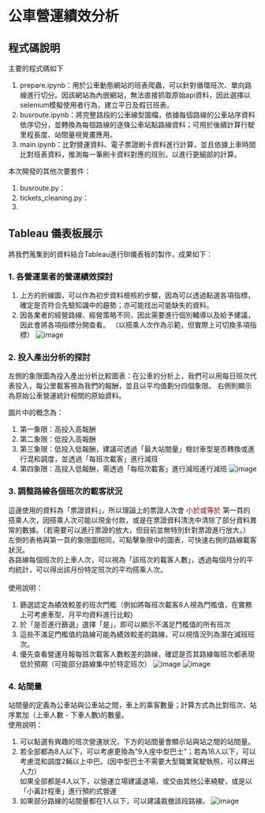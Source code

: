 # 公車營運績效分析

## 程式碼說明
主要的程式碼如下
1. prepare.ipynb：用於公車動態網站的班表爬蟲，可以針對循環班次、單向路線進行切分。因該網站為內嵌網站，無法直接抓取原始api資料，因此選擇以selenium模擬使用者行為，建立平日及假日班表。
2. busroute.ipynb：將完整路段的公車線型圖檔，依據每個路線的公車站序資料依序切分，並轉換為每個路線的逐條公車站點路線資料；可用於後續計算行駛里程長度、站間量視覺畫應用。
3. main.ipynb：比對營運資料、電子票證刷卡資料進行計算，並且依據上車時間比對班表資料，推測每一筆刷卡資料對應的班別，以進行更細部的計算。

本次開發的其他次要套件：
1. busroute.py：
2. tickets_cleaning.py：
3.   


## Tableau 儀表板展示
將我們蒐集到的資料結合Tableau進行BI儀表板的製作，成果如下：
### 1. 各營運業者的營運績效探討
1. 上方的折線圖，可以作為初步資料檢核的步驟，因為可以透過點選各項指標，確定是否符合先驗知識中的趨勢；亦可能找出可能缺失的資料。
2. 因各業者的經營路線、經營策略不同，因此需要進行個別輔導以及給予建議，因此會將各項指標分開查看。
（以搭乘人次作為示範，但實際上可切換多項指標）
![image](https://github.com/user-attachments/assets/b2eef205-7514-403a-9f9a-ce23b31f6cc8)


### 2. 投入產出分析的探討
左側的象限圖為投入產出分析比較圖表：在公車的分析上，我們可以用每日班次代表投入，每公里載客視為我們的報酬，並且以平均值劃分四個象限。
右側則顯示為原始公車營運統計相關的原始資料。

圖片中的概念為：
1. 第一象限：高投入高報酬
2. 第二象限：低投入高報酬
3. 第三象限：低投入低報酬，建議可透過「最大站間量」檢討車型是否轉換或進行混和調度，並透過「每班次載客」進行減班
4. 第四象限：高投入低報酬，需透過「每班次載客」進行減班進行減班
![image](https://github.com/user-attachments/assets/93ff6740-9479-40a5-bf27-2bda1101dc02)


### 3. 調整路線各個班次的載客狀況
這邊使用的資料為「票證資料」，所以理論上的票證人次會 <font color=#800000>小於或等於</font> 第一頁的搭乘人次，因搭乘人次可能以現金付款，或是在票證資料清洗中清除了部分資料異常的數據。（若需要可以進行票證的放大，但目前並無特別針對票證進行放大。）<br>
左側的表格與第一頁的象限圖相同，可點擊象限中的圖表，可快速右側的路線載客狀況。<br>
各路線每個班次的上車人次，可以視為「該班次的載客人數」，透過每個月分的平均統計，可以得出該月份特定班次的平均搭乘人次。<br>
<br>
使用說明：
1. 篩選認定為績效較差的班次門檻（例如將每班次載客8人視為門檻值，在實務上可考慮車型、月平均資料進行比較)
2. 於「是否進行篩選」選擇「是」，即可以顯示不滿足門檻值的所有班次
3. 這些不滿足門檻值的路線可能為績效較差的路線，可以視情況列為潛在減班班次。
4. 優先查看營運月報每班次載客人數較差的路線，確認是否其路線每班次都表現低於預期（可能部分路線集中於特定班次）
![image](https://github.com/user-attachments/assets/d70e0acf-4acb-4ef5-97dd-0ccee8eb717f)
![image](https://github.com/user-attachments/assets/787d1c18-50b6-425e-90b6-ae6b3c89bbd4)


### 4. 站間量
站間量的定義為公車站與公車站之間，車上的乘客數量；計算方式為比對班次、站序累加（上車人數 - 下車人數)的數量。
<br>
使用說明：
1. 可以點選有興趣的班次營運狀況，下方的站間量會顯示站與站之間的站間量。
2. 若全部都為8人以下，可以考慮更換為"9人座中型巴士"；若為16人以下，可以考慮混和調度2輛以上中巴。(因中型巴士不需要大型職業駕駛執照，可以釋出人力）<br>如果全部都是4人以下，以營運立場建議退場，或交由其他公車繞駛，或是以「小黃計程車」進行預約式營運
3. 如果部分路線的站間量都在1人以下，可以建議裁撤該段路線。
![image](https://github.com/user-attachments/assets/e44eaa99-43cc-4cca-886c-2d92d7b095e4)



